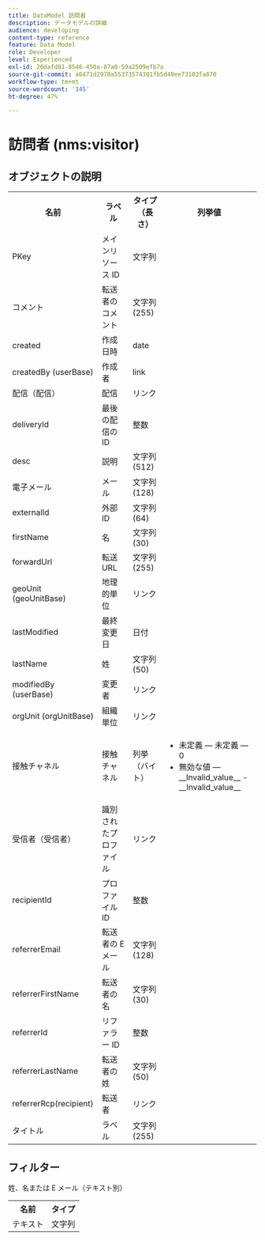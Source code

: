 ```yaml
---
title: DataModel 訪問者
description: データモデルの詳細
audience: developing
content-type: reference
feature: Data Model
role: Developer
level: Experienced
exl-id: 20dafd81-8546-450a-87a0-59a2509efb7a
source-git-commit: a6471d2970a55373574301fb5d49ee73103fa870
workflow-type: tm+mt
source-wordcount: '145'
ht-degree: 47%

---
```


# 訪問者 (nms:visitor)

## オブジェクトの説明

<table>
    <tr>
        <th>名前</th>
        <th>ラベル</th>
        <th>タイプ（長さ）</th>
        <th>列挙値</th>
    </tr>
    <tr>
        <td>PKey</td>
        <td>メインリソース ID</td>
        <td>文字列 </td>
        <td> </td>
    </tr>
    <tr>
        <td>コメント</td>
        <td>転送者のコメント</td>
        <td>文字列 (255)</td>
        <td> </td>
    </tr>
    <tr>
        <td>created</td>
        <td>作成日時</td>
        <td>date </td>
        <td> </td>
    </tr>
    <tr>
        <td>createdBy (userBase)</td>
        <td>作成者</td>
        <td>link </td>
        <td> </td>
    </tr>
    <tr>
        <td>配信（配信）</td>
        <td>配信</td>
        <td>リンク </td>
        <td> </td>
    </tr>
    <tr>
        <td>deliveryId</td>
        <td>最後の配信の ID</td>
        <td>整数 </td>
        <td> </td>
    </tr>
    <tr>
        <td>desc</td>
        <td>説明</td>
        <td>文字列 (512)</td>
        <td> </td>
    </tr>
    <tr>
        <td>電子メール</td>
        <td>メール</td>
        <td>文字列 (128)</td>
        <td> </td>
    </tr>
    <tr>
        <td>externalId</td>
        <td>外部 ID</td>
        <td>文字列 (64)</td>
        <td> </td>
    </tr>
    <tr>
        <td>firstName</td>
        <td>名</td>
        <td>文字列 (30)</td>
        <td> </td>
    </tr>
    <tr>
        <td>forwardUrl</td>
        <td>転送 URL</td>
        <td>文字列 (255)</td>
        <td> </td>
    </tr>
    <tr>
        <td>geoUnit (geoUnitBase)</td>
        <td>地理的単位</td>
        <td>リンク </td>
        <td> </td>
    </tr>
    <tr>
        <td>lastModified</td>
        <td>最終変更日</td>
        <td>日付 </td>
        <td> </td>
    </tr>
    <tr>
        <td>lastName</td>
        <td>姓</td>
        <td>文字列 (50)</td>
        <td> </td>
    </tr>
    <tr>
        <td>modifiedBy (userBase)</td>
        <td>変更者</td>
        <td>リンク </td>
        <td> </td>
    </tr>
    <tr>
        <td>orgUnit (orgUnitBase)</td>
        <td>組織単位</td>
        <td>リンク </td>
        <td> </td>
    </tr>
    <tr>
        <td>接触チャネル</td>
        <td>接触チャネル</td>
        <td>列挙（バイト） </td>
        <td>
            <ul>
            <li>未定義 — 未定義 — 0</li>
            <li>無効な値 — __Invalid_value__ - __Invalid_value__</li>
            </ul>
        </td>
    </tr>
    <tr>
        <td>受信者（受信者）</td>
        <td>識別されたプロファイル</td>
        <td>リンク </td>
        <td> </td>
    </tr>
    <tr>
        <td>recipientId</td>
        <td>プロファイル ID</td>
        <td>整数 </td>
        <td> </td>
    </tr>
    <tr>
        <td>referrerEmail</td>
        <td>転送者の E メール</td>
        <td>文字列 (128)</td>
        <td> </td>
    </tr>
    <tr>
        <td>referrerFirstName</td>
        <td>転送者の名</td>
        <td>文字列 (30)</td>
        <td> </td>
    </tr>
    <tr>
        <td>referrerId</td>
        <td>リファラー ID</td>
        <td>整数 </td>
        <td> </td>
    </tr>
    <tr>
        <td>referrerLastName</td>
        <td>転送者の姓</td>
        <td>文字列 (50)</td>
        <td> </td>
    </tr>
    <tr>
        <td>referrerRcp(recipient)</td>
        <td>転送者</td>
        <td>リンク </td>
        <td> </td>
    </tr>
    <tr>
        <td>タイトル</td>
        <td>ラベル</td>
        <td>文字列 (255)</td>
        <td> </td>
    </tr>
</table>

## フィルター

姓、名または E メール（テキスト別）</p>

<table>
        <tr>
        <th>名前</th>
        <th>タイプ</th>
        </tr>
        <tr>
        <td>テキスト</td>
        <td>文字列</td>
        </tr>
    </table>
